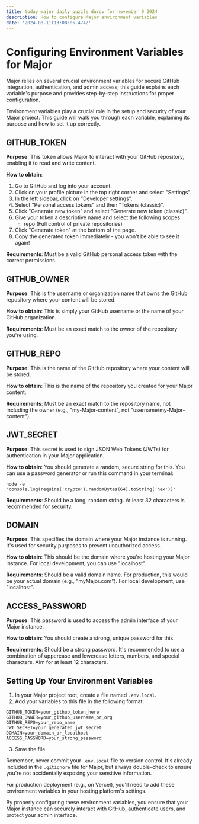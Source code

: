 ```yaml
---
title: today major daily puzzle durov for november 9 2024
description: How to configure Major environment variables
date: '2024-08-11T13:08:05.474Z'
---
```

# Configuring Environment Variables for Major

Major relies on several crucial environment variables for secure GitHub integration, authentication, and admin access; this guide explains each variable's purpose and provides step-by-step instructions for proper configuration.

Environment variables play a crucial role in the setup and security of your Major project. This guide will walk you through each variable, explaining its purpose and how to set it up correctly.

## GITHUB_TOKEN

**Purpose**: This token allows Major to interact with your GitHub repository, enabling it to read and write content.

**How to obtain**: 
1. Go to GitHub and log into your account.
2. Click on your profile picture in the top right corner and select "Settings".
3. In the left sidebar, click on "Developer settings".
4. Select "Personal access tokens" and then "Tokens (classic)".
5. Click "Generate new token" and select "Generate new token (classic)".
6. Give your token a descriptive name and select the following scopes:
   - repo (Full control of private repositories)
7. Click "Generate token" at the bottom of the page.
8. Copy the generated token immediately - you won't be able to see it again!

**Requirements**: Must be a valid GitHub personal access token with the correct permissions.

## GITHUB_OWNER

**Purpose**: This is the username or organization name that owns the GitHub repository where your content will be stored.

**How to obtain**: This is simply your GitHub username or the name of your GitHub organization.

**Requirements**: Must be an exact match to the owner of the repository you're using.

## GITHUB_REPO

**Purpose**: This is the name of the GitHub repository where your content will be stored.

**How to obtain**: This is the name of the repository you created for your Major content.

**Requirements**: Must be an exact match to the repository name, not including the owner (e.g., "my-Major-content", not "username/my-Major-content").

## JWT_SECRET

**Purpose**: This secret is used to sign JSON Web Tokens (JWTs) for authentication in your Major application.

**How to obtain**: You should generate a random, secure string for this. You can use a password generator or run this command in your terminal:
```
node -e "console.log(require('crypto').randomBytes(64).toString('hex'))"
```

**Requirements**: Should be a long, random string. At least 32 characters is recommended for security.

## DOMAIN

**Purpose**: This specifies the domain where your Major instance is running. It's used for security purposes to prevent unauthorized access.

**How to obtain**: This should be the domain where you're hosting your Major instance. For local development, you can use "localhost".

**Requirements**: Should be a valid domain name. For production, this would be your actual domain (e.g., "myMajor.com"). For local development, use "localhost".

## ACCESS_PASSWORD

**Purpose**: This password is used to access the admin interface of your Major instance.

**How to obtain**: You should create a strong, unique password for this.

**Requirements**: Should be a strong password. It's recommended to use a combination of uppercase and lowercase letters, numbers, and special characters. Aim for at least 12 characters.

## Setting Up Your Environment Variables

1. In your Major project root, create a file named `.env.local`.
2. Add your variables to this file in the following format:

```
GITHUB_TOKEN=your_github_token_here
GITHUB_OWNER=your_github_username_or_org
GITHUB_REPO=your_repo_name
JWT_SECRET=your_generated_jwt_secret
DOMAIN=your_domain_or_localhost
ACCESS_PASSWORD=your_strong_password
```

3. Save the file.

Remember, never commit your `.env.local` file to version control. It's already included in the `.gitignore` file for Major, but always double-check to ensure you're not accidentally exposing your sensitive information.

For production deployment (e.g., on Vercel), you'll need to add these environment variables in your hosting platform's settings.

By properly configuring these environment variables, you ensure that your Major instance can securely interact with GitHub, authenticate users, and protect your admin interface.
